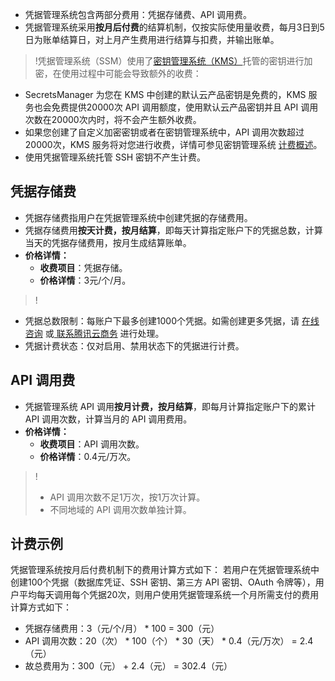 - 凭据管理系统包含两部分费用：凭据存储费、API 调用费。
- 凭据管理系统采用**按月后付费**的结算机制，仅按实际使用量收费，每月3日到5日为账单结算日，对上月产生费用进行结算与扣费，并输出账单。
>!凭据管理系统（SSM）使用了[密钥管理系统（KMS）](https://cloud.tencent.com/product/kms)托管的密钥进行加密，在使用过程中可能会导致额外的收费：
  - SecretsManager 为您在 KMS 中创建的默认云产品密钥是免费的，KMS 服务也会免费提供20000次 API 调用额度，使用默认云产品密钥并且 API 调用次数在20000次内时，将不会产生额外收费。
  - 如果您创建了自定义加密密钥或者在密钥管理系统中，API 调用次数超过20000次，KMS 服务将对您进行收费，详情可参见密钥管理系统 [计费概述](https://cloud.tencent.com/document/product/573/34388)。 
  - 使用凭据管理系统托管 SSH 密钥不产生计费。

## 凭据存储费
- 凭据存储费指用户在凭据管理系统中创建凭据的存储费用。 
- 凭据存储费用**按天计费，按月结算**，即每天计算指定账户下的凭据总数，计算当天的凭据存储费用，按月生成结算账单。
- **价格详情：**
	- **收费项目**：凭据存储。
	- **价格详情**：3元/个/月。

>!
- 凭据总数限制：每账户下最多创建1000个凭据。如需创建更多凭据，请 [在线咨询](https://cloud.tencent.com/online-service?from=sales&source=PRESALE) 或[ 联系腾讯云商务](https://cloud.tencent.com/act/event/connect-service) 进行处理。
- 凭据计费状态：仅对启用、禁用状态下的凭据进行计费。

## API 调用费
- 凭据管理系统 API 调用**按月计费，按月结算**，即每月计算指定账户下的累计 API 调用次数，计算当月的 API 调用费用。
- **价格详情：**
	- **收费项目**：API 调用次数。
	- **价格详情**：0.4元/万次。

>!
>- API 调用次数不足1万次，按1万次计算。
>- 不同地域的 API 调用次数单独计算。

## 计费示例
凭据管理系统按月后付费机制下的费用计算方式如下：
若用户在凭据管理系统中创建100个凭据（数据库凭证、SSH 密钥、第三方 API 密钥、OAuth 令牌等），用户平均每天调用每个凭据20次，则用户使用凭据管理系统一个月所需支付的费用计算方式如下：
- 凭据存储费用：3（元/个/月） * 100 = 300（元）
- API 调用次数：20（次） * 100（个） * 30（天） * 0.4（元/万次） = 2.4（元）
- 故总费用为：300（元） + 2.4（元） = 302.4（元）
